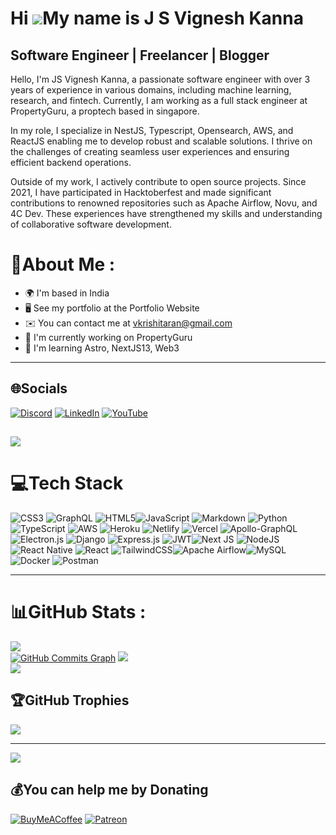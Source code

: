 Hi ![](https://user-images.githubusercontent.com/18350557/176309783-0785949b-9127-417c-8b55-ab5a4333674e.gif)My name is J S Vignesh Kanna
=========================================================================================================================================

Software Engineer | Freelancer | Blogger
----------------------------------------

Hello, I'm JS Vignesh Kanna, a passionate software engineer with over 3 years of experience in various domains, including machine learning, research, and fintech. Currently, I am working as a full stack engineer at PropertyGuru, a proptech based in singapore.

In my role, I specialize in NestJS, Typescript, Opensearch, AWS, and ReactJS enabling me to develop robust and scalable solutions. I thrive on the challenges of creating seamless user experiences and ensuring efficient backend operations.

Outside of my work, I actively contribute to open source projects. Since 2021, I have participated in Hacktoberfest and made significant contributions to renowned repositories such as Apache Airflow, Novu, and 4C Dev. These experiences have strengthened my skills and understanding of collaborative software development.

# 💫About Me :
- 🌍 I'm based in India
- 🖥️ See my portfolio at the Portfolio Website
- ✉️ You can contact me at vkrishitaran@gmail.com
- 🚀 I'm currently working on PropertyGuru
- 🧠 I'm learning Astro, NextJS13, Web3
---
## 🌐Socials
[![Discord](https://img.shields.io/badge/Discord-%237289DA.svg?logo=discord&logoColor=white)](https://discord.gg/hpv3Umd6) [![LinkedIn](https://img.shields.io/badge/LinkedIn-%230077B5.svg?logo=linkedin&logoColor=white)](https://linkedin.com/in/jsvigneshkanna) [![YouTube](https://img.shields.io/badge/YouTube-%23FF0000.svg?logo=YouTube&logoColor=white)](https://www.youtube.com/channel/UC-8cPQe6kqQ-oQF7kA9XEgA)

<a href="https://www.github.com/jsvigneshkanna" target="_blank" rel="noreferrer"><img
src="https://img.shields.io/github/followers/jsvigneshkanna?logo=github&style=for-the-badge&color=000000&labelColor=312e81" /></a>
---
# 💻Tech Stack
![CSS3](https://img.shields.io/badge/css3-%231572B6.svg?style=flat&logo=css3&logoColor=white) ![GraphQL](https://img.shields.io/badge/-GraphQL-E10098?style=flat&logo=graphql&logoColor=white) ![HTML5](https://img.shields.io/badge/html5-%23E34F26.svg?style=flat&logo=html5&logoColor=white)![JavaScript](https://img.shields.io/badge/javascript-%23323330.svg?style=flat&logo=javascript&logoColor=%23F7DF1E) ![Markdown](https://img.shields.io/badge/markdown-%23000000.svg?style=flat&logo=markdown&logoColor=white) ![Python](https://img.shields.io/badge/python-3670A0?style=flat&logo=python&logoColor=ffdd54) ![TypeScript](https://img.shields.io/badge/typescript-%23007ACC.svg?style=flat&logo=typescript&logoColor=white) ![AWS](https://img.shields.io/badge/AWS-%23FF9900.svg?style=flat&logo=amazon-aws&logoColor=white) ![Heroku](https://img.shields.io/badge/heroku-%23430098.svg?style=flat&logo=heroku&logoColor=white) ![Netlify](https://img.shields.io/badge/netlify-%23000000.svg?style=flat&logo=netlify&logoColor=#00C7B7) ![Vercel](https://img.shields.io/badge/vercel-%23000000.svg?style=flat&logo=vercel&logoColor=white)  ![Apollo-GraphQL](https://img.shields.io/badge/-ApolloGraphQL-311C87?style=flat&logo=apollo-graphql) ![Electron.js](https://img.shields.io/badge/Electron-191970?style=flat&logo=Electron&logoColor=white)  ![Django](https://img.shields.io/badge/django-%23092E20.svg?style=flat&logo=django&logoColor=white) ![Express.js](https://img.shields.io/badge/express.js-%23404d59.svg?style=flat&logo=express&logoColor=%2361DAFB)  ![JWT](https://img.shields.io/badge/JWT-black?style=flat&logo=JSON%20web%20tokens)![Next JS](https://img.shields.io/badge/Next-black?style=flat&logo=next.js&logoColor=white) ![NodeJS](https://img.shields.io/badge/node.js-6DA55F?style=flat&logo=node.js&logoColor=white)![React Native](https://img.shields.io/badge/react_native-%2320232a.svg?style=flat&logo=react&logoColor=%2361DAFB) ![React](https://img.shields.io/badge/react-%2320232a.svg?style=flat&logo=react&logoColor=%2361DAFB)  ![TailwindCSS](https://img.shields.io/badge/tailwindcss-%2338B2AC.svg?style=flat&logo=tailwind-css&logoColor=white)![Apache Airflow](https://img.shields.io/badge/Apache%20Airflow-017CEE?style=flat&logo=Apache%20Airflow&logoColor=white)![MySQL](https://img.shields.io/badge/mysql-%2300f.svg?style=flat&logo=mysql&logoColor=white)  ![Docker](https://img.shields.io/badge/docker-%230db7ed.svg?style=flat&logo=docker&logoColor=white) ![Postman](https://img.shields.io/badge/Postman-FF6C37?style=flat&logo=postman&logoColor=white)

---

# 📊GitHub Stats :
![](https://github-readme-stats.vercel.app/api?username=jsvigneshkanna&theme=blue-green&hide_border=true&include_all_commits=false&count_private=true)<br/>
<a href="http://www.github.com/jsvigneshkanna"><img src="https://github-readme-activity-graph.cyclic.app/graph?username=jsvigneshkanna&bg_color=312e81&color=ffffff&line=000000&point=ffffff&area_color=312e81&area=true&hide_border=true&custom_title=GitHub%20Commits%20Graph" alt="GitHub Commits Graph" /></a>
![](https://github-readme-streak-stats.herokuapp.com/?user=jsvigneshkanna&theme=blue-green&hide_border=true)<br/>
![](https://github-readme-stats.vercel.app/api/top-langs/?username=jsvigneshkanna&theme=blue-green&hide_border=true&include_all_commits=false&count_private=true&layout=compact)

## 🏆GitHub Trophies
![](https://github-trophies.vercel.app/?username=jsvigneshkanna&theme=discord&no-frame=true&no-bg=true&margin-w=4)

---
[![](https://visitcount.itsvg.in/api?id=jsvigneshkanna&icon=0&color=1)](https://visitcount.itsvg.in)

  ## 💰You can help me by Donating
  [![BuyMeACoffee](https://img.shields.io/badge/Buy%20Me%20a%20Coffee-ffdd00?style=for-the-badge&logo=buy-me-a-coffee&logoColor=black)](https://buymeacoffee.com/jsvigneshkanna) [![Patreon](https://img.shields.io/badge/Patreon-F96854?style=for-the-badge&logo=patreon&logoColor=white)](https://www.patreon.com/user?u=85229311)

  
